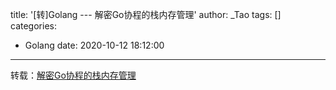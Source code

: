 title: '[转]Golang --- 解密Go协程的栈内存管理'
author: _Tao
tags: []
categories:
  - Golang
date: 2020-10-12 18:12:00
---
转载：[解密Go协程的栈内存管理](https://mp.weixin.qq.com/s?__biz=MzUzNTY5MzU2MA==&mid=2247485886&idx=1&sn=f29fe2ce95a485e2c2ef1c4cd33b5085&chksm=fa80d829cdf7513fdf45b16be023809d9725b150803b6482643c3dd84aa3c0090c2cb9efd3aa&token=940952510&lang=zh_CN#rd)
